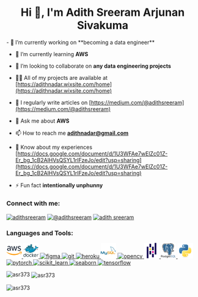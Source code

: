 <h1 align="center">Hi 👋, I'm Adith Sreeram Arjunan Sivakuma</h1>
- 🔭 I’m currently working on **becoming a data engineer**

- 🌱 I’m currently learning **AWS**

- 👯 I’m looking to collaborate on **any data engineering projects**

- 👨‍💻 All of my projects are available at [https://adithnadar.wixsite.com/home](https://adithnadar.wixsite.com/home)

- 📝 I regularly write articles on [https://medium.com/@adithsreeram](https://medium.com/@adithsreeram)

- 💬 Ask me about **AWS**

- 📫 How to reach me **adithnadar@gmail.com**

- 📄 Know about my experiences [https://docs.google.com/document/d/1U3WFAe7wElZc01Z-Er_bg_1cB2AlHVsQSYL1rIFzeJo/edit?usp=sharing](https://docs.google.com/document/d/1U3WFAe7wElZc01Z-Er_bg_1cB2AlHVsQSYL1rIFzeJo/edit?usp=sharing)

- ⚡ Fun fact **intentionally unphunny**

<h3 align="left">Connect with me:</h3>
<p align="left">
<a href="https://linkedin.com/in/adithsreeram" target="blank"><img align="center" src="https://raw.githubusercontent.com/rahuldkjain/github-profile-readme-generator/master/src/images/icons/Social/linked-in-alt.svg" alt="adithsreeram" height="30" width="40" /></a>
<a href="https://medium.com/@adithsreeram" target="blank"><img align="center" src="https://raw.githubusercontent.com/rahuldkjain/github-profile-readme-generator/master/src/images/icons/Social/medium.svg" alt="@adithsreeram" height="30" width="40" /></a>
<a href="https://www.youtube.com/c/adith sreeram" target="blank"><img align="center" src="https://raw.githubusercontent.com/rahuldkjain/github-profile-readme-generator/master/src/images/icons/Social/youtube.svg" alt="adith sreeram" height="30" width="40" /></a>
</p>

<h3 align="left">Languages and Tools:</h3>
<p align="left"> <a href="https://aws.amazon.com" target="_blank" rel="noreferrer"> <img src="https://raw.githubusercontent.com/devicons/devicon/master/icons/amazonwebservices/amazonwebservices-original-wordmark.svg" alt="aws" width="40" height="40"/> </a> <a href="https://www.docker.com/" target="_blank" rel="noreferrer"> <img src="https://raw.githubusercontent.com/devicons/devicon/master/icons/docker/docker-original-wordmark.svg" alt="docker" width="40" height="40"/> </a> <a href="https://www.figma.com/" target="_blank" rel="noreferrer"> <img src="https://www.vectorlogo.zone/logos/figma/figma-icon.svg" alt="figma" width="40" height="40"/> </a> <a href="https://git-scm.com/" target="_blank" rel="noreferrer"> <img src="https://www.vectorlogo.zone/logos/git-scm/git-scm-icon.svg" alt="git" width="40" height="40"/> </a> <a href="https://heroku.com" target="_blank" rel="noreferrer"> <img src="https://www.vectorlogo.zone/logos/heroku/heroku-icon.svg" alt="heroku" width="40" height="40"/> </a> <a href="https://www.mysql.com/" target="_blank" rel="noreferrer"> <img src="https://raw.githubusercontent.com/devicons/devicon/master/icons/mysql/mysql-original-wordmark.svg" alt="mysql" width="40" height="40"/> </a> <a href="https://opencv.org/" target="_blank" rel="noreferrer"> <img src="https://www.vectorlogo.zone/logos/opencv/opencv-icon.svg" alt="opencv" width="40" height="40"/> </a> <a href="https://pandas.pydata.org/" target="_blank" rel="noreferrer"> <img src="https://raw.githubusercontent.com/devicons/devicon/2ae2a900d2f041da66e950e4d48052658d850630/icons/pandas/pandas-original.svg" alt="pandas" width="40" height="40"/> </a> <a href="https://www.postgresql.org" target="_blank" rel="noreferrer"> <img src="https://raw.githubusercontent.com/devicons/devicon/master/icons/postgresql/postgresql-original-wordmark.svg" alt="postgresql" width="40" height="40"/> </a> <a href="https://www.python.org" target="_blank" rel="noreferrer"> <img src="https://raw.githubusercontent.com/devicons/devicon/master/icons/python/python-original.svg" alt="python" width="40" height="40"/> </a> <a href="https://pytorch.org/" target="_blank" rel="noreferrer"> <img src="https://www.vectorlogo.zone/logos/pytorch/pytorch-icon.svg" alt="pytorch" width="40" height="40"/> </a> <a href="https://scikit-learn.org/" target="_blank" rel="noreferrer"> <img src="https://upload.wikimedia.org/wikipedia/commons/0/05/Scikit_learn_logo_small.svg" alt="scikit_learn" width="40" height="40"/> </a> <a href="https://seaborn.pydata.org/" target="_blank" rel="noreferrer"> <img src="https://seaborn.pydata.org/_images/logo-mark-lightbg.svg" alt="seaborn" width="40" height="40"/> </a> <a href="https://www.tensorflow.org" target="_blank" rel="noreferrer"> <img src="https://www.vectorlogo.zone/logos/tensorflow/tensorflow-icon.svg" alt="tensorflow" width="40" height="40"/> </a> </p>

<p><img align="left" src="https://github-readme-stats.vercel.app/api/top-langs?username=asr373&show_icons=true&locale=en&layout=compact" alt="asr373" /></p>

<p>&nbsp;<img align="center" src="https://github-readme-stats.vercel.app/api?username=asr373&show_icons=true&locale=en" alt="asr373" /></p>

<p><img align="center" src="https://github-readme-streak-stats.herokuapp.com/?user=asr373&" alt="asr373" /></p>
